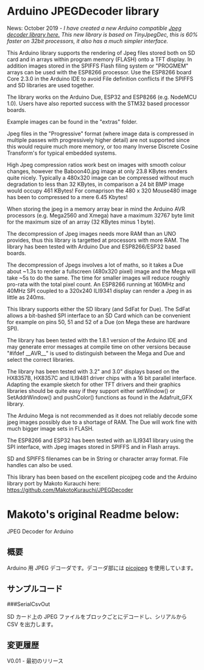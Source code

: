 Arduino JPEGDecoder library
===========

News: October 2019 - *I have created a new Arduino compatible [Jpeg decoder library here.](https://github.com/Bodmer/TJpg_Decoder) This new library is based on TinyJpegDec, this is 60% faster on 32bit processors, it also has a much simpler interface.*

This Arduino library supports the rendering of Jpeg files stored both on SD card and in arrays within program memory (FLASH) onto a TFT display. In addition images stored in the SPIFFS Flash filing system or "PROGMEM" arrays can be used with the ESP8266 processor. Use the ESP8266 board Core 2.3.0 in the Arduino IDE to avoid File definition conflicts if the SPIFFS and SD libraries are used together.

The library works on the Arduino Due, ESP32 and ESP8266 (e.g. NodeMCU 1.0). Users have also reported success with the STM32 based processor boards.

Example images can be found in the "extras" folder.

Jpeg files in the "Progressive" format (where image data is compressed in multiple passes with progressively higher detail) are not supported since this would require much more memory, or too many Inverse Discrete Cosine Transform's for typical embedded systems.

High Jpeg compression ratios work best on images with smooth colour changes, however the Baboon40.jpg image at only 23.8 KBytes renders quite nicely. Typically a 480x320 image can be compressed without much degradation to less than 32 KBytes, in comparison a 24 bit BMP image would occupy 461 KBytes!  For comaprison the 480 x 320 Mouse480 image has been to compressed to a mere 6.45 Kbytes!

When storing the jpeg in a memory array bear in mind the Arduino AVR processors (e.g. Mega2560 and Xmega) have a maximum 32767 byte limit for the maximum size of an array (32 KBytes minus 1 byte).

The decompression of Jpeg images needs more RAM than an UNO provides, thus this library is targetted at processors with more RAM. The library has been tested with Arduino Due and ESP8266/ESP32 based boards.

The decompression of Jpegs involves a lot of maths, so it takes a Due about ~1.3s to render a fullscreen (480x320 pixel) image and the Mega will take ~5s to do the same. The time for smaller images will reduce roughly pro-rata with the total pixel count. An ESP8266 running at 160MHz and 40MHz SPI coupled to a 320x240 ILI9341 display can render a Jpeg in as little as 240ms.

This library supports either the SD library (and SdFat for Due). The SdFat allows a bit-bashed SPI interface to an SD Card which can be convenient for example on pins 50, 51 and 52 of a Due (on Mega these are hardware SPI).

The library has been tested with the 1.8.1 version of the Arduino IDE and may generate error messages at compile time on other versions because "#ifdef \_\_AVR\_\_" is used to distinguish between the Mega and Due and select the correct libraries.

The library has been tested with 3.2" and 3.0" displays based on the HX8357B, HX8357C and ILI9481 driver chips with a 16 bit parallel interface.  Adapting the example sketch for other TFT drivers and their graphics libraries should be quite easy if they support either setWindow() or SetAddrWindow() and pushColor() functions as found in the Adafruit_GFX library.

The Arduino Mega is not recommended as it does not reliably decode some jpeg images possibly due to a shortage of RAM.  The Due will work fine with much bigger image sets in FLASH.

The ESP8266 and ESP32 has been tested with an ILI9341 library using the SPI interface, with Jpeg images stored in SPIFFS and in Flash arrays.

SD and SPIFFS filenames can be in String or character array format. File handles can also be used.

This library has been based on the excellent picojpeg code and the Arduino library port by Makoto Kurauchi here:
https://github.com/MakotoKurauchi/JPEGDecoder


Makoto's original Readme below:
==============================

JPEG Decoder for Arduino

概要
----
Arduino 用 JPEG デコーダです。デコーダ部には [picojpeg](https://code.google.com/p/picojpeg/) を使用しています。

サンプルコード
----
###SerialCsvOut

SD カード上の JPEG ファイルをブロックごとにデコードし、シリアルから CSV を出力します。

変更履歴
----
V0.01 - 最初のリリース
